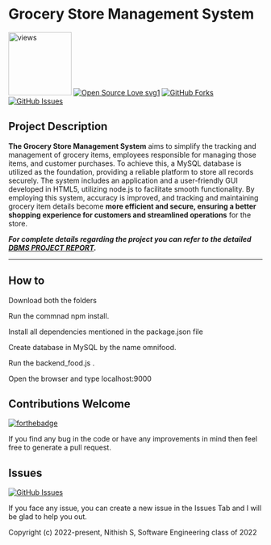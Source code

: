 
# Grocery Store Management System

<a href="https://github.com/Nithish-9"><img alt="views" title="Github views" src="https://komarev.com/ghpvc/?username=Nithish-9&style=flat-square" width="125"/></a>
[![Open Source Love svg1](https://badges.frapsoft.com/os/v1/open-source.svg?v=103)](#)
[![GitHub Forks](https://img.shields.io/github/forks/Nithish-9/Restaurant-Management-System.svg?style=social&label=Fork&maxAge=2592000)](https://www.github.com/Nithish-9/Restaurant-Management-System/fork)
[![GitHub Issues](https://img.shields.io/github/issues/Nithish-9/Restaurant-Management-System.svg?style=flat&label=Issues&maxAge=2592000)](https://www.github.com/Nithish-9/Restaurant-Management-System/issues)


## Project Description
**The Grocery Store Management System** aims to simplify the tracking and management of grocery items, employees responsible for managing those items, and customer purchases. To achieve this, a MySQL database is utilized as the foundation, providing a reliable platform to store all records securely. The system includes an application and a user-friendly GUI developed in HTML5, utilizing node.js to facilitate smooth functionality. By employing this system, accuracy is improved, and tracking and maintaining grocery item details become **more efficient and secure, ensuring a better shopping experience for customers and streamlined operations** for the store.

***For complete details regarding the project you can refer to the detailed [DBMS PROJECT REPORT](https://github.com/Nithish-9/Restaurant-Management-System/blob/main/SRS.pdf).***

---

## How to 

Download both the folders 

Run the commnad npm install. 

Install all dependencies mentioned in the package.json file 

Create database in MySQL by the name omnifood. 

Run the backend_food.js . 

Open the browser and type localhost:9000 



## Contributions Welcome
[![forthebadge](https://forthebadge.com/images/badges/built-with-love.svg)](#)

If you find any bug in the code or have any improvements in mind then feel free to generate a pull request.

## Issues
[![GitHub Issues](https://img.shields.io/github/issues/Nithish-9/Restaurant-Management-System.svg?style=flat&label=Issues&maxAge=2592000)](https://www.github.com/Nithish-9/Restaurant-Management-System/issues)

If you face any issue, you can create a new issue in the Issues Tab and I will be glad to help you out.


Copyright (c) 2022-present, Nithish S,  Software Engineering class of 2022                                      
